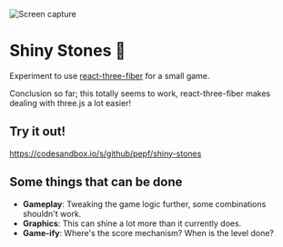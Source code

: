 ![Screen capture](https://i.imgur.com/aXEj0Yg.gif)

# Shiny Stones 💎

Experiment to use [react-three-fiber](https://github.com/react-spring/react-three-fiber) for a small game.

Conclusion so far; this totally seems to work, react-three-fiber makes dealing with three.js a lot easier!

## Try it out!

https://codesandbox.io/s/github/pepf/shiny-stones

## Some things that can be done

- **Gameplay**: Tweaking the game logic further, some combinations shouldn't work.
- **Graphics**: This can shine a lot more than it currently does.
- **Game-ify**: Where's the score mechanism? When is the level done?
